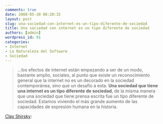 ```yaml
---
comments: true
date: 2008-05-30 00:20:15
layout: post
slug: una-sociedad-con-internet-es-un-tipo-diferente-de-sociedad
title: Una sociedad con internet es un tipo diferente de sociedad
authors: [admin]
wordpress_id: 91
categories:
- Internet
- La Naturaleza del Software
- Sociedad
---
```


> ...los efectos de internet están empezando a ser de un modo, bastante amplio, sociales, al punto que existe un reconocimiento general que la internet no es un decorado en la sociedad contemporánea, sino que un desafío a esta. **Una sociedad que tiene una internet es un tipo diferente de sociedad**, de la misma manera que una sociedad que tiene prensa escrita fue un tipo diferente de sociedad. Estamos viviendo el más grande aumento de las capacidades de expresión humana en la historia.

[Clay Shirsky](http://www.youtube.com/watch?v=A_0FgRKsqqU):

  





